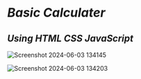  # <i>Basic Calculater 
 ## Using HTML CSS JavaScript</i>

 
 
![Screenshot 2024-06-03 134145](https://github.com/Nilesh-Bhoi23/Simple-Calculater-JS-/assets/147185281/cf8b8e86-7130-4e53-a888-b638e19252ae)

![Screenshot 2024-06-03 134203](https://github.com/Nilesh-Bhoi23/Simple-Calculater-JS-/assets/147185281/d7e31d2a-b9f9-46d5-8b6f-ebf28e592702)

